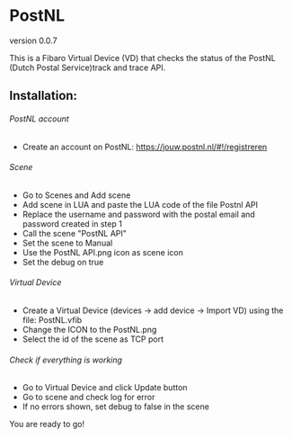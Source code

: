 # PostNL
version 0.0.7

This is a Fibaro Virtual Device (VD) that checks the status of the PostNL (Dutch Postal Service)track and trace API.

## Installation:

###### PostNL account
  - Create an account on PostNL: https://jouw.postnl.nl/#!/registreren

###### Scene
  - Go to  Scenes  and Add scene
  - Add scene in LUA and paste the LUA code of the file Postnl API
  - Replace the username and password with the postal email and password created in step 1
  - Call the scene "PostNL API"
  - Set the scene to Manual
  - Use the PostNL API.png icon as scene icon
  - Set the debug on true 

###### Virtual Device
  - Create a Virtual Device (devices -> add device -> Import VD) using the file: PostNL.vfib
  - Change the ICON to the PostNL.png
  - Select the id of the scene as TCP port

###### Check if everything is working
  - Go to Virtual Device and click Update button
  - Go to scene and check log for error
  - If no errors shown, set debug to false in the scene

You are ready to go!
